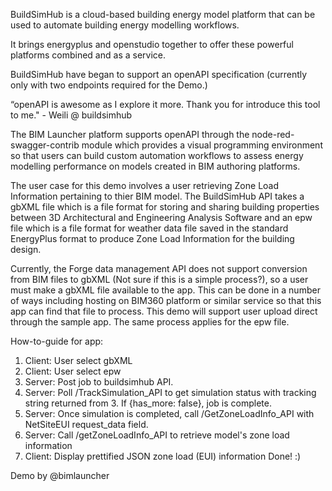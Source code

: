 BuildSimHub is a cloud-based building energy model platform that can be used to automate building energy modelling workflows.

It brings energyplus and openstudio together to offer these powerful platforms combined and as a service.

BuildSimHub have began to support an openAPI specification (currently only with two endpoints required for the Demo.)

“openAPI is awesome as I explore it more. Thank you for introduce this tool to me." - Weili @ buildsimhub

The BIM Launcher platform supports openAPI through the node-red-swagger-contrib module which provides a visual programming environment so that users can build custom automation workflows to assess energy modelling performance on models created in BIM authoring platforms. 

The user case for this demo involves a user retrieving Zone Load Information pertaining to thier BIM model. The BuildSimHub API takes a gbXML file which is a file format for storing and sharing building properties between 3D Architectural and Engineering Analysis Software and an epw file which is a file format for weather data file saved in the standard EnergyPlus format to produce Zone Load Information for the building design.

Currently, the Forge data management API does not support conversion from BIM files to gbXML (Not sure if this is a simple process?), so a user must make a gbXML file available to the app. This can be done in a number of ways including hosting on BIM360 platform or similar service so that this app can find that file to process. This demo will support user upload direct through the sample app. The same process applies for the epw file.

How-to-guide for app:
1. Client: User select gbXML
2. Client: User select epw
3. Server: Post job to buildsimhub API.
4. Server: Poll /TrackSimulation_API to get simulation status with tracking string returned from 3. If {has_more: false}, job is complete.
5. Server: Once simulation is completed, call /GetZoneLoadInfo_API with NetSiteEUI request_data field. 
6. Server: Call /getZoneLoadInfo_API to retrieve model's zone load information
7. Client: Display prettified JSON zone load (EUI) information
Done! :)

Demo by @bimlauncher


